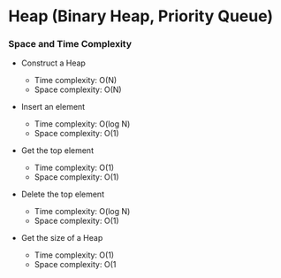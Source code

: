 # Heap (Binary Heap, Priority Queue)

### Space and Time Complexity

- Construct a Heap
  - Time complexity: O(N)
  - Space complexity: O(N)

- Insert an element
    - Time complexity: O(log N)
    - Space complexity: O(1)

- Get the top element
    - Time complexity: O(1)
    - Space complexity: O(1)

- Delete the top element
    - Time complexity: O(log N)
    - Space complexity: O(1)

- Get the size of a Heap
    - Time complexity: O(1)
    - Space complexity: O(1
